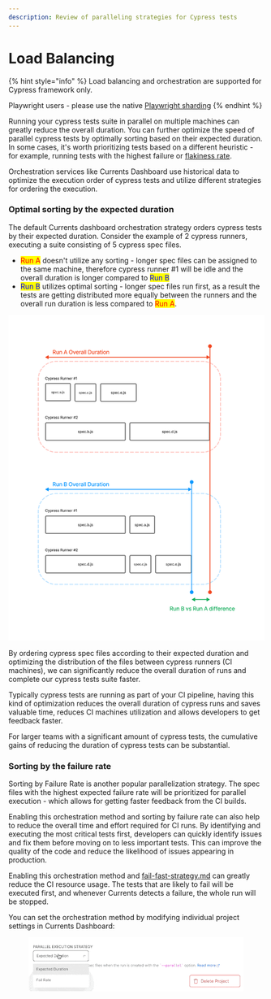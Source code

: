 ```yaml
---
description: Review of paralleling strategies for Cypress tests
---
```


# Load Balancing

{% hint style="info" %}
Load balancing and orchestration are supported for Cypress framework only.

Playwright users - please use the native [Playwright sharding](https://playwright.dev/docs/test-sharding)
{% endhint %}

Running your cypress tests suite in parallel on multiple machines can greatly reduce the overall duration. You can further optimize the speed of parallel cypress tests by optimally sorting based on their expected duration. In some cases, it's worth prioritizing tests based on a different heuristic - for example, running tests with the highest failure or [flakiness rate](../tests/flaky-tests.md).

Orchestration services like Currents Dashboard use historical data to optimize the execution order of cypress tests and utilize different strategies for ordering the execution.

### Optimal sorting by the expected duration

The default Currents dashboard orchestration strategy orders cypress tests by their expected duration. Consider the example of 2 cypress runners, executing a suite consisting of 5 cypress spec files.

* <mark style="color:red;">Run A</mark> doesn't utilize any sorting - longer spec files can be assigned to the same machine, therefore cypress runner #1 will be idle and the overall duration is longer compared to <mark style="color:blue;">Run B</mark>
* <mark style="color:blue;">Run B</mark> utilizes optimal sorting - longer spec files run first, as a result the tests are getting distributed more equally between the runners and the overall run duration is less compared to <mark style="color:red;">Run A</mark>.

![Optimally sorting parallel cypress tests](../.gitbook/assets/cypress-orchestration.png)

By ordering cypress spec files according to their expected duration and optimizing the distribution of the files between cypress runners (CI machines), we can significantly reduce the overall duration of runs and complete our cypress tests suite faster.

Typically cypress tests are running as part of your CI pipeline, having this kind of optimization reduces the overall duration of cypress runs and saves valuable time, reduces CI machines utilization and allows developers to get feedback faster.

For larger teams with a significant amount of cypress tests, the cumulative gains of reducing the duration of cypress tests can be substantial.

### Sorting by the failure rate

Sorting by Failure Rate is another popular parallelization strategy. The spec files with the highest expected failure rate will be prioritized for parallel execution - which allows for getting faster feedback from the CI builds.&#x20;

Enabling this orchestration method and sorting by failure rate can also help to reduce the overall time and effort required for CI runs. By identifying and executing the most critical tests first, developers can quickly identify issues and fix them before moving on to less important tests. This can improve the quality of the code and reduce the likelihood of issues appearing in production.

Enabling this orchestration method and [fail-fast-strategy.md](fail-fast-strategy.md "mention") can greatly reduce the CI resource usage. The tests that are likely to fail will be executed first, and whenever Currents detects a failure, the whole run will be stopped.&#x20;

You can set the orchestration method by modifying individual project settings in Currents Dashboard:

<figure><img src="../.gitbook/assets/currents-2023-02-19-23.47.03.gif" alt=""><figcaption></figcaption></figure>



###
